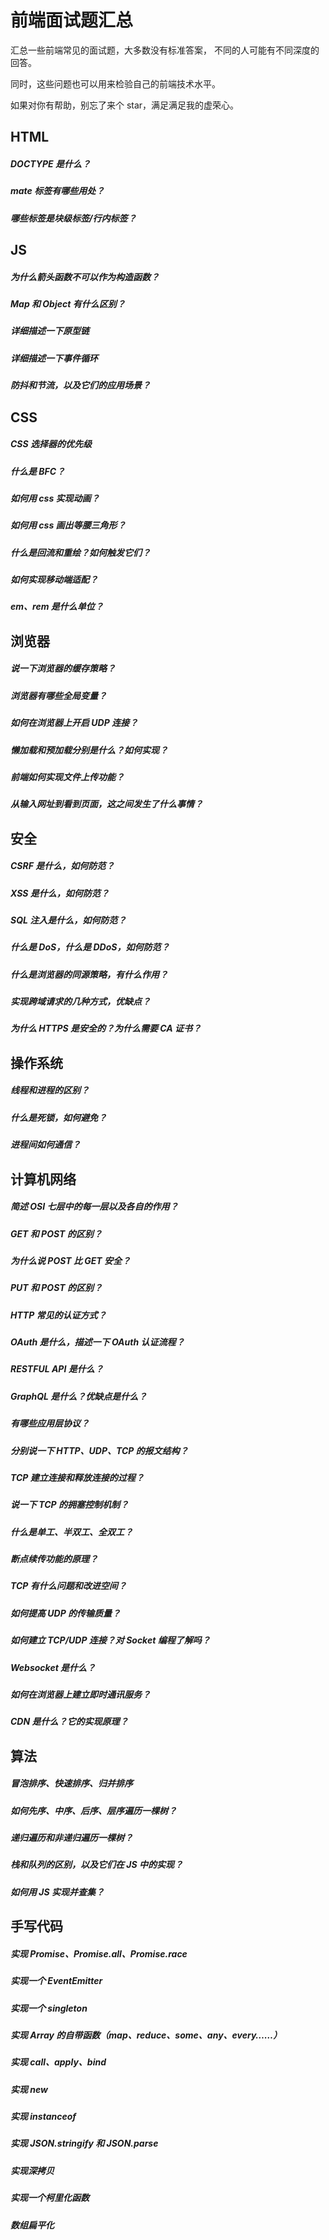 # 前端面试题汇总

汇总一些前端常见的面试题，大多数没有标准答案， 不同的人可能有不同深度的回答。

同时，这些问题也可以用来检验自己的前端技术水平。

如果对你有帮助，别忘了来个 star，满足满足我的虚荣心。

## HTML

##### DOCTYPE 是什么？

##### mate 标签有哪些用处？

##### 哪些标签是块级标签/行内标签？

## JS

##### 为什么箭头函数不可以作为构造函数？

##### Map 和 Object 有什么区别？

##### 详细描述一下原型链

##### 详细描述一下事件循环

##### 防抖和节流，以及它们的应用场景？

## CSS

##### CSS 选择器的优先级

##### 什么是 BFC？

##### 如何用 css 实现动画？

##### 如何用 css 画出等腰三角形？

##### 什么是回流和重绘？如何触发它们？

##### 如何实现移动端适配？

##### em、rem 是什么单位？

## 浏览器

##### 说一下浏览器的缓存策略？

##### 浏览器有哪些全局变量？

##### 如何在浏览器上开启 UDP 连接？

##### 懒加载和预加载分别是什么？如何实现？

##### 前端如何实现文件上传功能？

##### 从输入网址到看到页面，这之间发生了什么事情？

## 安全

##### CSRF 是什么，如何防范？

##### XSS 是什么，如何防范？

##### SQL 注入是什么，如何防范？

##### 什么是 DoS，什么是 DDoS，如何防范？

##### 什么是浏览器的同源策略，有什么作用？

##### 实现跨域请求的几种方式，优缺点？

##### 为什么 HTTPS 是安全的？为什么需要 CA 证书？

## 操作系统

##### 线程和进程的区别？

##### 什么是死锁，如何避免？

##### 进程间如何通信？

## 计算机网络

##### 简述 OSI 七层中的每一层以及各自的作用？

##### GET 和 POST 的区别？

##### 为什么说 POST 比 GET 安全？

##### PUT 和 POST 的区别？

##### HTTP 常见的认证方式？

##### OAuth 是什么，描述一下 OAuth 认证流程？

##### RESTFUL API 是什么？

##### GraphQL 是什么？优缺点是什么？

##### 有哪些应用层协议？

##### 分别说一下 HTTP、UDP、TCP 的报文结构？

##### TCP 建立连接和释放连接的过程？

##### 说一下 TCP 的拥塞控制机制？

##### 什么是单工、半双工、全双工？

##### 断点续传功能的原理？

##### TCP 有什么问题和改进空间？

##### 如何提高 UDP 的传输质量？

##### 如何建立 TCP/UDP 连接？对 Socket 编程了解吗？

##### Websocket 是什么？

##### 如何在浏览器上建立即时通讯服务？

##### CDN 是什么？它的实现原理？

## 算法

##### 冒泡排序、快速排序、归并排序

##### 如何先序、中序、后序、层序遍历一棵树？

##### 递归遍历和非递归遍历一棵树？

##### 栈和队列的区别，以及它们在 JS 中的实现？

##### 如何用 JS 实现并查集？

## 手写代码

##### 实现 Promise、Promise.all、Promise.race

##### 实现一个 EventEmitter

##### 实现一个 singleton

##### 实现 Array 的自带函数（map、reduce、some、any、every……）

##### 实现 call、apply、bind

##### 实现 new

##### 实现 instanceof

##### 实现 JSON.stringify 和 JSON.parse

##### 实现深拷贝

##### 实现一个柯里化函数

##### 数组扁平化
